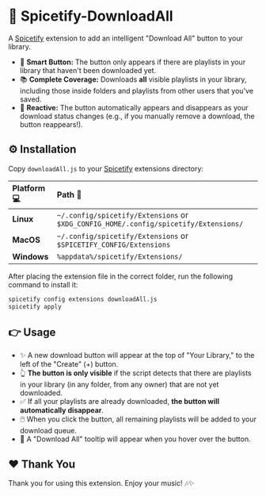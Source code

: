 # 🎼 Spicetify-DownloadAll

A [Spicetify](https://github.com/spicetify/spicetify-cli) extension to add an intelligent "Download All" button to your library.

* 🧠 **Smart Button:** The button only appears if there are playlists in your library that haven't been downloaded yet.
* 📚 **Complete Coverage:** Downloads **all** visible playlists in your library, including those inside folders and playlists from other users that you've saved.
* 🔄 **Reactive:** The button automatically appears and disappears as your download status changes (e.g., if you manually remove a download, the button reappears!).

## ⚙️ Installation

Copy `downloadAll.js` to your [Spicetify](https://github.com/spicetify/spicetify-cli) extensions directory:

| **Platform** 💻 | **Path** 📁 |
| :--------------- | :------------------------------------------------------------------------------------- |
| **Linux** | `~/.config/spicetify/Extensions` or `$XDG_CONFIG_HOME/.config/spicetify/Extensions/` |
| **MacOS** | `~/.config/spicetify/Extensions` or `$SPICETIFY_CONFIG/Extensions`                   |
| **Windows** | `%appdata%/spicetify/Extensions/`                                                  |

After placing the extension file in the correct folder, run the following command to install it:

```bash
spicetify config extensions downloadAll.js
spicetify apply
```

## 👉 Usage

  * ✨ A new download button will appear at the top of "Your Library," to the left of the "Create" (+) button.
  * 👆 **The button is only visible** if the script detects that there are playlists in your library (in any folder, from any owner) that are not yet downloaded.
  * ✅ If all your playlists are already downloaded, **the button will automatically disappear**.
  * 🖱️ When you click the button, all remaining playlists will be added to your download queue.
  * 💬 A "Download All" tooltip will appear when you hover over the button.

## ❤️ Thank You

Thank you for using this extension. Enjoy your music! 🎶✨
